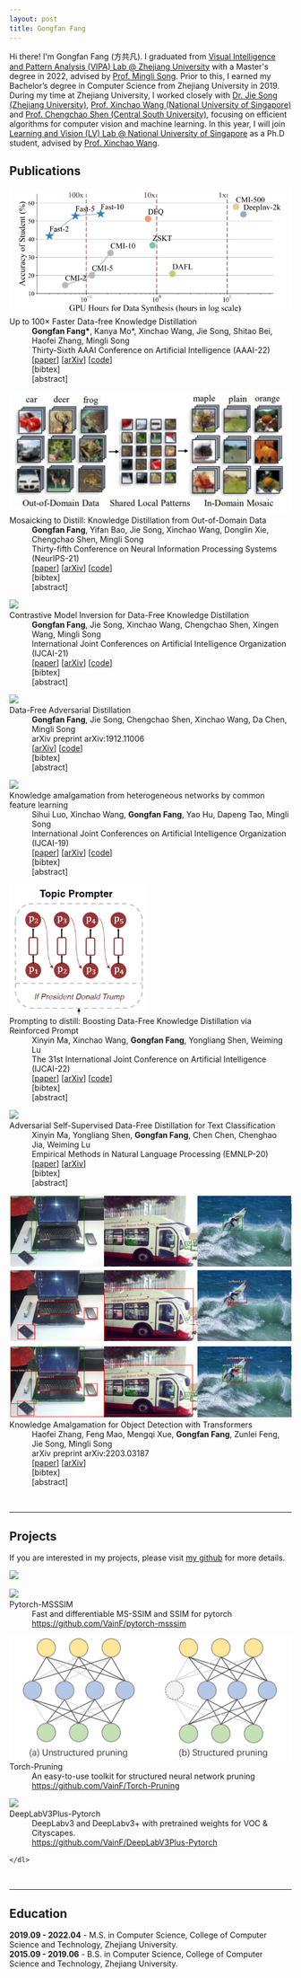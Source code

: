 ```yaml
---
layout: post
title: Gongfan Fang
---
```


<script type="text/javascript" src="../assets/js/jquery.min.js"></script>

<p>Hi there! I'm Gongfan Fang (方共凡). I graduated from <a href="https://www.vipazoo.cn/">Visual Intelligence and Pattern Analysis (VIPA) Lab @ Zhejiang University</a> with a Master's degree in 2022, advised by <a href="https://person.zju.edu.cn/en/msong">Prof. Mingli Song</a>. Prior to this, I earned my Bachelor’s degree in Computer Science from Zhejiang University in 2019. During my time at Zhejiang University, I worked closely with <a href="https://scholar.google.com/citations?user=4OjO-WYAAAAJ&hl=en">Dr. Jie Song (Zhejiang University)</a>, <a href="https://sites.google.com/site/sitexinchaowang/">Prof. Xinchao Wang (National University of Singapore)</a> and <a href="https://chengchaoshen.github.io/">Prof. Chengchao Shen (Central South University)</a>, focusing on efficient algorithms for computer vision and machine learning. In this year, I will join <a href="http://lv-nus.org/">Learning and Vision (LV) Lab @ National University of Singapore</a> as a Ph.D student, advised by <a href="https://sites.google.com/site/sitexinchaowang/">Prof. Xinchao Wang</a>.</p>

<h2> Publications </h2>

<div class="publication">
    <dl class="description">
        <div class="figure"><img src="../images/fast_dfkd.png"></img></div>
        <dt class="ptitle">Up to 100× Faster Data-free Knowledge Distillation</dt>
        <dd><b>Gongfan Fang*</b>, Kanya Mo*, Xinchao Wang, Jie Song, Shitao Bei, Haofei Zhang, Mingli Song <br></dd>
        <dd>Thirty-Sixth AAAI Conference on Artificial Intelligence (AAAI-22)</dd>
        <dd>
            [<a href="https://www.aaai.org/AAAI22Papers/AAAI-66.FangG.pdf" target="_blank">paper</a>]
            [<a href="https://arxiv.org/abs/2112.06253" target="_blank">arXiv</a>]
            [<a href="https://github.com/zju-vipa/Fast-Datafree" target="_blank">code</a>]
            <div class="link2">[<a class="fakelink" onclick="$(this).siblings('.bibref').slideToggle()">bibtex</a>]
                <div class="bibref pre-white-space"  style="overflow: hidden; display: none;">
@misc{fang2022100times,
      title={Up to 100$\times$ Faster Data-free Knowledge Distillation}, 
      author={Gongfan Fang and Kanya Mo and Xinchao Wang and Jie Song and Shitao Bei and Haofei Zhang and Mingli Song},
      year={2022},
      eprint={2112.06253},
      archivePrefix={arXiv},
      primaryClass={cs.LG}
}
</div>
            </div>  
            <div class="link2">[<a class="fakelink" onclick="$(this).siblings('.abstract').slideToggle()">abstract</a>]
                <div class="abstract"  style="overflow: hidden; display: none;">  
                    <p>Data-free knowledge distillation (DFKD) has recently been attracting increasing attention from research communities, attributed to its capability of compressing a model only using synthetic data. Despite the encouraging results achieved, state-of-the-art DFKD methods still suffer from the inefficiency of data synthesis, making the data-free training process extremely time-consuming and thus inapplicable for large-scale tasks. In this work, we introduce an efficacious scheme, termed as FastDFKD, that allows us to accelerate DFKD by a factor of orders of magnitude. At the heart of our approach is a novel strategy to reuse the shared common features in training data so as to synthesize different data instances. Unlike prior methods that optimize a set of data independently, we propose to learn a meta-synthesizer that seeks common features as the initialization for the fast data synthesis. As a result, FastDFKD achieves data synthesis within only a few steps,  significantly enhancing the efficiency of data-free training. Experiments over CIFAR, NYUv2 and ImageNet demonstrate that the proposed FastDFKD achieves 10$\times$ and even 100$\times$ acceleration while preserving  performances on par with the state of the art. </p>
                </div>
            </div>       
        </dd>
    </dl>
</div>

<div class="publication">
    <dl class="description">
        <div class="figure"><img src="../images/MosaicKD.jpg"></img></div>
        <dt class="ptitle">Mosaicking to Distill: Knowledge Distillation from Out-of-Domain Data</dt>
        <dd><b>Gongfan Fang</b>, Yifan Bao, Jie Song, Xinchao Wang, Donglin Xie, Chengchao Shen, Mingli Song</dd>
        <dd>Thirty-fifth Conference on Neural Information Processing Systems (NeurIPS-21)</dd>
        <dd>
            [<a href="https://papers.nips.cc/paper/2021/file/63dc7ed1010d3c3b8269faf0ba7491d4-Paper.pdf" target="_blank">paper</a>]
            [<a href="https://arxiv.org/abs/2110.15094" target="_blank">arXiv</a>]
            [<a href="https://github.com/zju-vipa/MosaicKD" target="_blank">code</a>]
            <div class="link2">[<a class="fakelink" onclick="$(this).siblings('.bibref').slideToggle()">bibtex</a>]
                <div class="bibref pre-white-space"  style="overflow: hidden; display: none;">
@inproceedings{fang2021mosaicking,
    title={Mosaicking to Distill: Knowledge Distillation from Out-of-Domain Data},
    author={Fang, Gongfan and Bao, Yifan and Song, Jie and Wang, Xinchao and Xie, Donglin and Shen, Chengchao and Song, Mingli},
    booktitle={Thirty-Fifth Conference on Neural Information Processing Systems},
    year={2021}
}
            </div>
            </div>  
            <div class="link2">[<a class="fakelink" onclick="$(this).siblings('.abstract').slideToggle()">abstract</a>]
                <div class="abstract"  style="overflow: hidden; display: none;">  
                    <p>Knowledge distillation (KD) aims to craft a compact student model that imitates the behavior of a pre-trained teacher in a target domain. Prior KD approaches, despite their gratifying results, have largely relied on the premise that in-domain data is available to carry out the knowledge transfer. Such an assumption, unfortunately, in many cases violates the practical setting, since the original training data or even the data domain is often unreachable due to privacy or copyright reasons. In this paper, we attempt to tackle an ambitious task, termed as out-of-domain knowledge distillation (OOD-KD), which allows us to conduct KD using only OOD data that can be readily obtained at a very low cost. Admittedly, OOD-KD is by nature a highly challenging task due to the agnostic domain gap. To this end, we introduce a handy yet surprisingly efficacious approach, dubbed as MosaicKD. The key insight behind MosaicKD lies in that, samples from various domains share common local patterns, even though their global semantic may vary significantly; these shared local patterns, in turn, can be re-assembled analogous to mosaic tiling, to approximate the in-domain data and to further alleviating the domain discrepancy. In MosaicKD, this is achieved through a four-player min-max game, in which a generator, a discriminator, a student network, are collectively trained in an adversarial manner, partially under the guidance of a pre-trained teacher. We validate MosaicKD over classification and semantic segmentation tasks across various benchmarks, and demonstrate that it yields results much superior to the state-of-the-art counterparts on OOD data. </p>
                </div>
            </div>       
        </dd>
    </dl>
</div>



<div class="publication">
    <dl class="description">
        <div class="figure"><img src="../images/cmi.png"></img></div>
        <dt class="ptitle">Contrastive Model Inversion for Data-Free Knowledge Distillation</dt>
        <dd><b>Gongfan Fang</b>, Jie Song, Xinchao Wang, Chengchao Shen, Xingen Wang, Mingli Song</dd>
        <dd>International Joint Conferences on Artificial Intelligence Organization (IJCAI-21)</dd>
        <dd>
            [<a href="https://www.ijcai.org/proceedings/2021/0327.pdf" target="_blank">paper</a>]
            [<a href="https://arxiv.org/abs/2105.08584" target="_blank">arXiv</a>]
            [<a href="https://github.com/zju-vipa/DataFree" target="_blank">code</a>]
            <div class="link2">[<a class="fakelink" onclick="$(this).siblings('.bibref').slideToggle()">bibtex</a>]
                <div class="bibref pre-white-space"  style="overflow: hidden; display: none;">
@inproceedings{fang2021contrastive,
    title={Contrastive Model Inversion for Data-Free Knowledge Distillation},
    author={Fang, Gongfan and Song, Jie and Wang, Xinchao and Shen, Chengchao and Wang, Xingen and Song, Mingli},
    booktitle={Proceedings of the Thirtieth International Joint Conference on Artificial Intelligence (IJCAI-21)},
    year={2021}
}
            </div>
            </div>  
            <div class="link2">[<a class="fakelink" onclick="$(this).siblings('.abstract').slideToggle()">abstract</a>]
                <div class="abstract"  style="overflow: hidden; display: none;">  
                    <p>Model inversion, whose goal is to recover training data from a pre-trained model, has been recently proved feasible. However, existing inversion methods usually suffer from the mode collapse problem, where the synthesized instances are highly similar to each other and thus show limited effectiveness for downstream tasks, such as knowledge distillation. In this paper, we propose Contrastive Model Inversion~(CMI), where the data diversity is explicitly modeled as an optimizable objective, to alleviate the mode collapse issue. Our main observation is that, under the constraint of the same amount of data, higher data diversity usually indicates stronger instance discrimination. To this end, we introduce in CMI a contrastive learning objective that encourages the synthesizing instances to be distinguishable from the already synthesized ones in previous batches. Experiments of pre-trained models on CIFAR-10, CIFAR-100, and Tiny-ImageNet demonstrate that CMI not only generates more visually plausible instances than the state of the arts, but also achieves significantly superior performance when the generated data are used for knowledge distillation. </p>
                </div>
            </div>       
        </dd>
    </dl>
</div>


<div class="publication">
    <dl class="description">
        <div class="figure"><img src="../images/dfad.png"></img></div>
        <dt class="ptitle">Data-Free Adversarial Distillation</dt>
        <dd><b>Gongfan Fang</b>, Jie Song, Chengchao Shen, Xinchao Wang, Da Chen, Mingli Song</dd>
        <dd>arXiv preprint arXiv:1912.11006</dd>
        <dd>
            [<a href="https://arxiv.org/abs/1912.11006" target="_blank">arXiv</a>]
            [<a href="https://github.com/VainF/Data-Free-Adversarial-Distillation" target="_blank">code</a>]
            <div class="link2">[<a class="fakelink" onclick="$(this).siblings('.bibref').slideToggle()">bibtex</a>]
                <div class="bibref pre-white-space"  style="overflow: hidden; display: none;">
@article{fang2019data,
    title={Data-free adversarial distillation},
    author={Fang, Gongfan and Song, Jie and Shen, Chengchao and Wang, Xinchao and Chen, Da and Song, Mingli},
    journal={arXiv preprint arXiv:1912.11006},
    year={2019}
}
            </div>
            </div>  
            <div class="link2">[<a class="fakelink" onclick="$(this).siblings('.abstract').slideToggle()">abstract</a>]
                <div class="abstract"  style="overflow: hidden; display: none;">  
                    <p>Knowledge Distillation (KD) has made remarkable progress in the last few years and become a popular paradigm for model compression and knowledge transfer. However, almost all existing KD algorithms are data-driven, i.e., relying on a large amount of original training data or alternative data, which is usually unavailable in real-world scenarios. In this paper, we devote ourselves to this challenging problem and propose a novel adversarial distillation mechanism to craft a compact student model without any real-world data. We introduce a model discrepancy to quantificationally measure the difference between student and teacher models and construct an optimizable upper bound. In our work, the student and the teacher jointly act the role of the discriminator to reduce this discrepancy, when a generator adversarially produces some "hard samples" to enlarge it. Extensive experiments demonstrate that the proposed data-free method yields comparable performance to existing data-driven methods. More strikingly, our approach can be directly extended to semantic segmentation, which is more complicated than classification, and our approach achieves state-of-the-art results. </p>
                </div>
            </div>       
        </dd>
    </dl>
</div>


<div class="publication">
    <dl class="description">
        <div class="figure"><img src="../images/cfl.png"></img></div>
        <dt class="ptitle">Knowledge amalgamation from heterogeneous networks by common feature learning</dt>
        <dd>Sihui Luo, Xinchao Wang, <b>Gongfan Fang</b>, Yao Hu, Dapeng Tao, Mingli Song</dd>
        <dd>International Joint Conferences on Artificial Intelligence Organization (IJCAI-19)</dd>
        <dd>
            [<a href="https://www.ijcai.org/proceedings/2019/0428.pdf" target="_blank">paper</a>]
            [<a href="https://arxiv.org/abs/1906.10546" target="_blank">arXiv</a>]
            [<a href="https://github.com/zju-vipa/CommonFeatureLearning" target="_blank">code</a>]
            <div class="link2">[<a class="fakelink" onclick="$(this).siblings('.bibref').slideToggle()">bibtex</a>]
                <div class="bibref pre-white-space"  style="overflow: hidden; display: none;">
@inproceedings{luo2019knowledge,
    title={Knowledge Amalgamation from Heterogeneous Networks by Common Feature Learning},
    author={Luo, Sihui and Wang, Xinchao and Fang, Gongfan and Hu, Yao and Tao, Dapeng and Song, Mingli},
    booktitle={Proceedings of the 28th International Joint Conference on Artificial Intelligence (IJCAI)},
    year={2019},
}
            </div>
            </div>  
            <div class="link2">[<a class="fakelink" onclick="$(this).siblings('.abstract').slideToggle()">abstract</a>]
                <div class="abstract"  style="overflow: hidden; display: none;">  
                    <p>An increasing number of well-trained deep networks have been released online by researchers and developers, enabling the community to reuse them in a plug-and-play way without accessing the training annotations. However, due to the large number of network variants, such public-available trained models are often of different architectures, each of which being tailored for a specific task or dataset. In this paper, we study a deep-model reusing task, where we are given as input pre-trained networks of heterogeneous architectures specializing in distinct tasks, as teacher models. We aim to learn a multitalented and light-weight student model that is able to grasp the integrated knowledge from all such heterogeneous-structure teachers, again without accessing any human annotation. To this end, we propose a common feature learning scheme, in which the features of all teachers are transformed into a common space and the student is enforced to imitate them all so as to amalgamate the intact knowledge. We test the proposed approach on a list of benchmarks and demonstrate that the learned student is able to achieve very promising performance, superior to those of the teachers in their specialized tasks. </p>
                </div>
            </div>       
        </dd>
    </dl>
</div>


<div class="publication">
    <dl class="description">
        <div class="figure"><img src="../images/ijcai22-prompt.png"></img></div>
        <dt class="ptitle">Prompting to distill: Boosting Data-Free Knowledge Distillation via Reinforced Prompt</dt>
        <dd>Xinyin Ma, Xinchao Wang, <b>Gongfan Fang</b>, Yongliang Shen, Weiming Lu</dd>
        <dd>The 31st International Joint Conference on Artificial Intelligence (IJCAI-22) </dd>
        <dd>
            [<a href="" target="_blank">paper</a>]
            [<a href="https://arxiv.org/abs/2205.07523" target="_blank">arXiv</a>]
            [<a href="" target="_blank">code</a>]
            <div class="link2">[<a class="fakelink" onclick="$(this).siblings('.bibref').slideToggle()">bibtex</a>]
                <div class="bibref pre-white-space"  style="overflow: hidden; display: none;">
            </div>
            </div>  
            <div class="link2">[<a class="fakelink" onclick="$(this).siblings('.abstract').slideToggle()">abstract</a>]
                <div class="abstract"  style="overflow: hidden; display: none;">  
                    <p>Data-free knowledge distillation (DFKD) conducts knowledge distillation via eliminating the dependence of original training data, and has recently achieved impressive results in accelerating pre-trained language models. At the heart of DFKD is toreconstruct a synthetic dataset by invertingthe parameters of the uncompressed model. Prior DFKD approaches, however, havelargely relied on hand-crafted priors of the target data distribution for the reconstruction, which can be inevitably biased and often incompetent to capture the intrinsic distributions. To address this problem, we propose a prompt-based method, termed as PromptDFD, that allows us to take advantage of learned language priors, which effectively harmonizes the synthetic sentences to be semantically and grammatically correct. Specifically, PromptDFD leverages a pre-trained generative model to provide language priors and introduces a reinforced topic prompter to control data synthesis, making the generated samples thematically relevant and semantically plausible, and thus friendly to downstream tasks. As shown in our experiments, the proposed method substantially improves the synthesis quality and achieves considerable improvements on distillation performance. In some cases, PromptDFD even gives rise to results on par with those from the data-driven knowledge distillation with access to the original training data. </p>
                </div>
            </div>       
        </dd>
    </dl>
</div>

<div class="publication">
    <dl class="description">
        <div class="figure"><img src="../images/dfkd_nlp.png"></img></div>
        <dt class="ptitle">Adversarial Self-Supervised Data-Free Distillation for Text Classification</dt>
        <dd>Xinyin Ma, Yongliang Shen, <b>Gongfan Fang</b>, Chen Chen, Chenghao Jia, Weiming Lu</dd>
        <dd>Empirical Methods in Natural Language Processing (EMNLP-20)</dd>
        <dd>
            [<a href="https://www.aclweb.org/anthology/2020.emnlp-main.499.pdf" target="_blank">paper</a>]
            [<a href="https://arxiv.org/abs/2010.04883" target="_blank">arXiv</a>]
            <div class="link2">[<a class="fakelink" onclick="$(this).siblings('.bibref').slideToggle()">bibtex</a>]
                <div class="bibref pre-white-space"  style="overflow: hidden; display: none;">
@inproceedings{ma2020adversarial,
    title={Adversarial Self-Supervised Data Free Distillation for Text Classification},
    author={Ma, Xinyin and Shen, Yongliang and Fang, Gongfan and Chen, Chen and Jia, Chenghao and Lu, Weiming},
    booktitle={Proceedings of the 2020 Conference on Empirical Methods in Natural Language Processing (EMNLP)},
    pages={6182--6192},
    year={2020}
}
            </div>
            </div>  
            <div class="link2">[<a class="fakelink" onclick="$(this).siblings('.abstract').slideToggle()">abstract</a>]
                <div class="abstract"  style="overflow: hidden; display: none;">  
                    <p>Large pre-trained transformer-based language models have achieved impressive results on a wide range of NLP tasks. In the past few years, Knowledge Distillation(KD) has become a popular paradigm to compress a computationally expensive model to a resource-efficient lightweight model. However, most KD algorithms, especially in NLP, rely on the accessibility of the original training dataset, which may be unavailable due to privacy issues. To tackle this problem, we propose a novel two-stage data-free distillation method, named Adversarial self-Supervised Data-Free Distillation (AS-DFD), which is designed for compressing large-scale transformer-based models (e.g., BERT). To avoid text generation in discrete space, we introduce a Plug & Play Embedding Guessing method to craft pseudo embeddings from the teacher's hidden knowledge. Meanwhile, with a self-supervised module to quantify the student's ability, we adapt the difficulty of pseudo embeddings in an adversarial training manner. To the best of our knowledge, our framework is the first data-free distillation framework designed for NLP tasks. We verify the effectiveness of our method on several text classification datasets. </p>
                </div>
            </div>       
        </dd>
    </dl>
</div>


<div class="publication">
    <dl class="description">
        <div class="figure"><img src="../images/transformer-amal.png"></img></div>
        <dt class="ptitle">Knowledge Amalgamation for Object Detection with Transformers</dt>
        <dd>Haofei Zhang, Feng Mao, Mengqi Xue, <b>Gongfan Fang</b>, Zunlei Feng, Jie Song, Mingli Song</dd>
        <dd>arXiv preprint arXiv:2203.03187</dd>
        <dd>
            [<a href="" target="_blank">paper</a>]
            [<a href="https://arxiv.org/abs/2203.03187" target="_blank">arXiv</a>]
            <div class="link2">[<a class="fakelink" onclick="$(this).siblings('.bibref').slideToggle()">bibtex</a>]
                <div class="bibref pre-white-space"  style="overflow: hidden; display: none;">
@misc{https://doi.org/10.48550/arxiv.2203.03187,
    doi = {10.48550/ARXIV.2203.03187},
    url = {https://arxiv.org/abs/2203.03187},
    author = {Zhang, Haofei and Mao, Feng and Xue, Mengqi and Fang, Gongfan and Feng, Zunlei and Song, Jie and Song, Mingli},
    keywords = {Computer Vision and Pattern Recognition (cs.CV), Artificial Intelligence (cs.AI), FOS: Computer and information sciences, FOS: Computer and information sciences},
    title = {Knowledge Amalgamation for Object Detection with Transformers},
    publisher = {arXiv},
    year = {2022},
    copyright = {arXiv.org perpetual, non-exclusive license}
}
            </div>
            </div>  
            <div class="link2">[<a class="fakelink" onclick="$(this).siblings('.abstract').slideToggle()">abstract</a>]
                <div class="abstract"  style="overflow: hidden; display: none;">  
                    <p>Knowledge amalgamation (KA) is a novel deep model reusing task aiming to transfer knowledge from several well-trained teachers to a multi-talented and compact student. Currently, most of these approaches are tailored for convolutional neural networks (CNNs). However, there is a tendency that transformers, with a completely different architecture, are starting to challenge the domination of CNNs in many computer vision tasks. Nevertheless, directly applying the previous KA methods to transformers leads to severe performance degradation. In this work, we explore a more effective KA scheme for transformer-based object detection models. Specifically, considering the architecture characteristics of transformers, we propose to dissolve the KA into two aspects: sequence-level amalgamation (SA) and task-level amalgamation (TA). In particular, a hint is generated within the sequence-level amalgamation by concatenating teacher sequences instead of redundantly aggregating them to a fixed-size one as previous KA works. Besides, the student learns heterogeneous detection tasks through soft targets with efficiency in the task-level amalgamation. Extensive experiments on PASCAL VOC and COCO have unfolded that the sequence-level amalgamation significantly boosts the performance of students, while the previous methods impair the students. Moreover, the transformer-based students excel in learning amalgamated knowledge, as they have mastered heterogeneous detection tasks rapidly and achieved superior or at least comparable performance to those of the teachers in their specializations. </p>
                </div>
            </div>       
        </dd>
    </dl>
</div>

<br> 

<hr>

<h2> Projects </h2>

If you are interested in my projects, please visit <a href="https://github.com/VainF">my github</a> for more details.

<div>
<img src="https://github-readme-stats.vercel.app/api?username=VainF&theme=dark&bg_color=fff&title_color=444444&text_color=444444"></img>
</div>

<div class="publication">
    <dl class="description">
        <div class="figure"><img src="../images/msssim.png"></img></div>
        <dt class="ptitle">Pytorch-MSSSIM</dt>
        <dd>Fast and differentiable MS-SSIM and SSIM for pytorch</dd>
        <dd><a href="https://github.com/VainF/pytorch-msssim" target="_blank">https://github.com/VainF/pytorch-msssim</a></dd>
    </dl>
</div>

<div class="publication">
    <dl class="description">
        <div class="figure"><img src="../images/torch_pruning.png"></img></div>
        <dt class="ptitle">Torch-Pruning</dt>
        <dd>An easy-to-use toolkit for structured neural network pruning</dd>
        <dd><a href="https://github.com/VainF/Torch-Pruning" target="_blank">https://github.com/VainF/Torch-Pruning</a></dd>
    </dl>
</div>

<div class="publication">
    <dl class="description">
        <div class="figure"><img src="../images/deeplab.png"></img></div>
        <dt class="ptitle">DeepLabV3Plus-Pytorch</dt>
        <dd>DeepLabv3 and DeepLabv3+ with pretrained weights for VOC & Cityscapes.</dd>
        <dd><a href="https://github.com/VainF/DeepLabV3Plus-Pytorch" target="_blank">https://github.com/VainF/DeepLabV3Plus-Pytorch</a></dd>

    </dl>
</div>

<br>
<hr>

<h2> Education </h2>

<b>2019.09 - 2022.04</b> - M.S. in Computer Science, College of Computer Science and Technology, Zhejiang University. <br>
<b>2015.09 - 2019.06</b> - B.S. in Computer Science, College of Computer Science and Technology, Zhejiang University.

<br>

<script type="text/javascript" id="clustrmaps" src="//cdn.clustrmaps.com/map_v2.js?cl=c4c4c4&w=300&t=tt&d=e9S_awRAjYhT5yiVagGNu9ZBArPRwFNiqCcI9jPj4sc&co=ffffff&cmo=5b80aa&cmn=a34747&ct=ffffff"></script>
